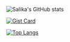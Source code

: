 ![Salika's GitHub stats](https://github-readme-stats-git-master-salikas-projects-2abcb053.vercel.app/api?username=slkarhmn&show_icons=true&include_all_commits=true&count_private=true&theme=gotham)

[![Gist Card](https://github-readme-stats-git-master-salikas-projects-2abcb053.vercel.app/api/gist?id=194fd632b99c5ca0fcf9457f2a3065be&theme=gotham)](https://gist.github.com/slkarhmn/194fd632b99c5ca0fcf9457f2a3065be)

[![Top Langs](https://github-readme-stats-git-master-salikas-projects-2abcb053.vercel.app/api/top-langs?username=slkarhmn&hide=css,html&theme=gotham)](https://github.com/slkarhmn)

